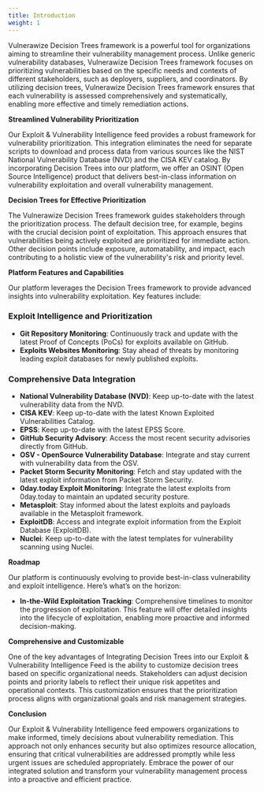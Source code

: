 ```yaml
---
title: Introduction
weight: 1
---
```


Vulnerawize Decision Trees framework is a powerful tool for organizations aiming to streamline their vulnerability management process. Unlike generic vulnerability databases, Vulnerawize Decision Trees framework focuses on prioritizing vulnerabilities based on the specific needs and contexts of different stakeholders, such as deployers, suppliers, and coordinators. By utilizing decision trees, Vulnerawize Decision Trees framework ensures that each vulnerability is assessed comprehensively and systematically, enabling more effective and timely remediation actions.

**Streamlined Vulnerability Prioritization**

Our Exploit & Vulnerability Intelligence feed provides a robust framework for vulnerability prioritization. This integration eliminates the need for separate scripts to download and process data from various sources like the NIST National Vulnerability Database (NVD) and the CISA KEV catalog. By incorporating  Decision Trees into our platform, we offer an OSINT (Open Source Intelligence) product that delivers best-in-class information on vulnerability exploitation and overall vulnerability management.

**Decision Trees for Effective Prioritization**

The Vulnerawize Decision Trees framework guides stakeholders through the prioritization process. The default decision tree, for example, begins with the crucial decision point of exploitation. This approach ensures that vulnerabilities being actively exploited are prioritized for immediate action. Other decision points include exposure, automatability, and impact, each contributing to a holistic view of the vulnerability's risk and priority level.

**Platform Features and Capabilities**

Our platform leverages the Decision Trees framework to provide advanced insights into vulnerability exploitation. Key features include:

### Exploit Intelligence and Prioritization

- **Git Repository Monitoring**: Continuously track and update with the latest Proof of Concepts (PoCs) for exploits available on GitHub.
- **Exploits Websites Monitoring**: Stay ahead of threats by monitoring leading exploit databases for newly published exploits.

### Comprehensive Data Integration

- **National Vulnerability Database (NVD)**: Keep up-to-date with the latest vulnerability data from the NVD.
- **CISA KEV**: Keep up-to-date with the latest Known Exploited Vulnerabilities Catalog.
- **EPSS**: Keep up-to-date with the latest EPSS Score.
- **GitHub Security Advisory**: Access the most recent security advisories directly from GitHub.
- **OSV - OpenSource Vulnerability Database**: Integrate and stay current with vulnerability data from the OSV.
- **Packet Storm Security Monitoring**: Fetch and stay updated with the latest exploit information from Packet Storm Security.
- **0day.today Exploit Monitoring**: Integrate the latest exploits from 0day.today to maintain an updated security posture.
- **Metasploit**: Stay informed about the latest exploits and payloads available in the Metasploit framework.
- **ExploitDB**: Access and integrate exploit information from the Exploit Database (ExploitDB).
- **Nuclei**: Keep up-to-date with the latest templates for vulnerability scanning using Nuclei.

**Roadmap**

Our platform is continuously evolving to provide best-in-class vulnerability and exploit intelligence. Here’s what’s on the horizon:

- **In-the-Wild Exploitation Tracking**: Comprehensive timelines to monitor the progression of exploitation. This feature will offer detailed insights into the lifecycle of exploitation, enabling more proactive and informed decision-making.

**Comprehensive and Customizable**

One of the key advantages of Integrating Decision Trees into our Exploit & Vulnerability Intelligence Feed is the ability to customize decision trees based on specific organizational needs. Stakeholders can adjust decision points and priority labels to reflect their unique risk appetites and operational contexts. This customization ensures that the prioritization process aligns with organizational goals and risk management strategies.

**Conclusion**

Our Exploit & Vulnerability Intelligence feed empowers organizations to make informed, timely decisions about vulnerability remediation. This approach not only enhances security but also optimizes resource allocation, ensuring that critical vulnerabilities are addressed promptly while less urgent issues are scheduled appropriately. Embrace the power of our integrated solution and transform your vulnerability management process into a proactive and efficient practice.